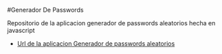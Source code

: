 #Generador De Passwords

Repositorio de la aplicacion generador de passwords aleatorios hecha en javascript

- [Url de la aplicacion Generador de passwords aleatorios](https://Axe10rellana.github.io/generadordepasswords/generadordepasswords)
